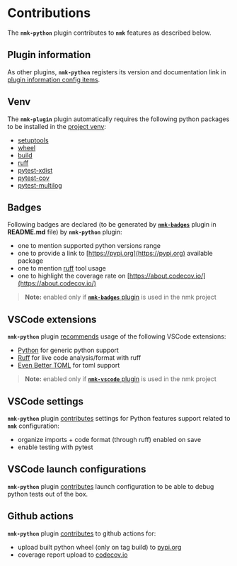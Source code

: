 # Contributions

The **`nmk-python`** plugin contributes to **`nmk`** features as described below.

## Plugin information

As other plugins, **`nmk-python`** registers its version and documentation link in [plugin information config items](https://nmk-base.readthedocs.io/en/stable/extend.html#plugin-information).

## Venv

The **`nmk-plugin`** plugin automatically requires the following python packages to be installed in the [project venv](https://nmk-base.readthedocs.io/en/stable/extend.html#python-modules-dependencies):
* [setuptools](https://pypi.org/project/setuptools/)
* [wheel](https://pypi.org/project/wheel/)
* [build](https://pypi.org/project/build/)
* [ruff](https://pypi.org/project/ruff/)
* [pytest-xdist](https://pypi.org/project/pytest-xdist/)
* [pytest-cov](https://pypi.org/project/pytest-cov/)
* [pytest-multilog](https://pypi.org/project/pytest-multilog/)

## Badges

Following badges are declared (to be generated by [**`nmk-badges`**](https://nmk-badges.readthedocs.io/en/stable/extend.html#badges-definition) plugin in **README.md** file) by **`nmk-python`** plugin:

* one to mention supported python versions range
* one to provide a link to [https://pypi.org](https://pypi.org) available package
* one to mention [ruff](https://astral.sh/ruff) tool usage
* one to highlight the coverage rate on [https://about.codecov.io/](https://about.codecov.io/)

> **Note:** enabled only if [**`nmk-badges`** plugin](https://nmk-badges.readthedocs.io/) is used in the nmk project

## VSCode extensions

**`nmk-python`** plugin [recommends](https://nmk-vscode.readthedocs.io/en/stable/extend.html#extensions) usage of the following VSCode extensions:
* [Python](https://marketplace.visualstudio.com/items?itemName=ms-python.python) for generic python support
* [Ruff](https://marketplace.visualstudio.com/items?itemName=charliermarsh.ruff) for live code analysis/format with ruff
* [Even Better TOML](https://marketplace.visualstudio.com/items?itemName=tamasfe.even-better-toml) for toml support

> **Note:** enabled only if [**`nmk-vscode`** plugin](https://nmk-vscode.readthedocs.io/) is used in the nmk project

## VSCode settings

**`nmk-python`** plugin [contributes](https://nmk-vscode.readthedocs.io/en/stable/extend.html#settings) settings for Python features support related to **`nmk`** configuration:

* organize imports + code format (through ruff) enabled on save
* enable testing with pytest

## VSCode launch configurations

**`nmk-python`** plugin [contributes](https://nmk-vscode.readthedocs.io/en/stable/extend.html#launch-configurations) launch configuration to be able to debug python tests out of the box.

## Github actions

**`nmk-python`** plugin [contributes](https://nmk-github.readthedocs.io/en/stable/extend.html#actions) to github actions for:
* upload built python wheel (only on tag build) to [pypi.org](https://pypi.org)
* coverage report upload to [codecov.io](https://codecov.io)

